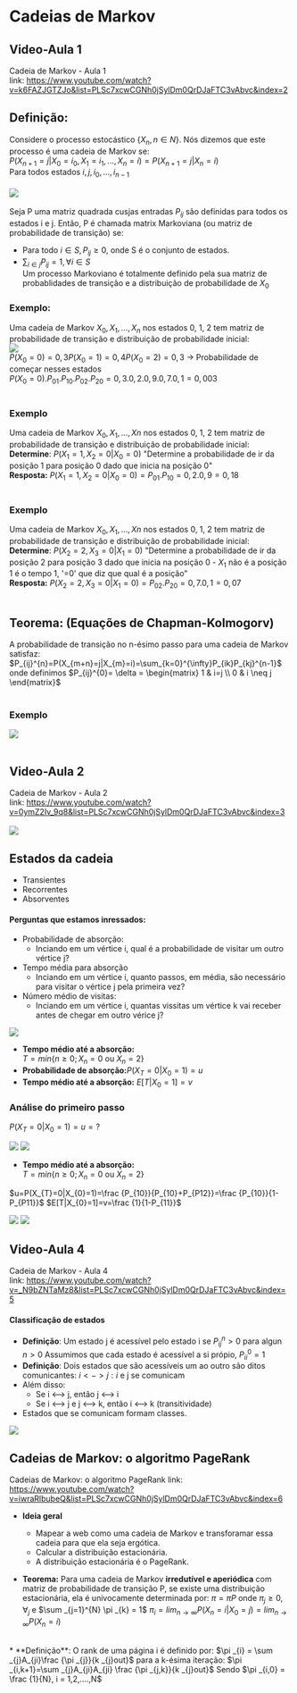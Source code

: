 # Cadeias de Markov
## Video-Aula  1
Cadeia de Markov - Aula 1  
link: https://www.youtube.com/watch?v=k6FAZJGTZJo&list=PLSc7xcwCGNh0jSylDm0QrDJaFTC3vAbvc&index=2


## Definição: 
Considere o processo estocástico {$X_{n},n\in N$}. Nós dizemos que este processo é uma cadeia de Markov se:  
$P(X_{n+1}=j|X_{0}=i_{0},X_{1}=i_{1},...,X_{n}=i)=P(X_{n+1}=j|X_{n}=i)$  
Para todos estados $i,j,i_{0},...,i_{n-1}$  
<br>
![](imagens/exemplo_Markov_1.png)  
<br>
Seja P uma matriz quadrada cusjas entradas $P_{ij}$ são definidas para todos os estados i e j. Então, P é chamada matrix Markoviana (ou matriz de probabilidade de transição) se:  
* Para todo $i\in S, P_{ij}\ge0$, onde S é o conjunto de estados. 
* $\sum_{i\in j}P_{ij}=1,\forall i \in S$  
Um processo Markoviano é totalmente definido pela sua matriz de probablidades de transição e a distribuição de probabilidade de $X_{0}$  
### Exemplo:  
Uma cadeia de Markov $X_{0},X_{1},...,X_{n}$ nos estados 0, 1, 2 tem matriz de probabilidade de transição e distribuição de probabilidade inicial:  
![](imagens/exemplo_Markov_2.png)  
$P(X_{0}=0)=0,3  P(X_{0}=1)=0,4 P(X_{0}=2)=0,3$ -> Probabilidade de começar nesses estados  
$P(X_{0}=0).P_{01}.P_{10}.P_{02}.P_{20}=0,3.0,2.0,9.0,7.0,1=0,003$  
<br>
### Exemplo  
Uma cadeia de Markov $X_{0},X_{1},...,X{n}$ nos estados 0, 1, 2 tem matriz de probabilidade de transição e distribuição de probabilidade inicial:  
**Determine**: $P(X_{1}=1,X_{2}=0|X_{0}=0)$ "Determine a probabilidade de ir da posição 1 para posição 0 dado que inicia na posição 0"  
**Resposta:** $P(X_{1}=1,X_{2}=0|X_{0}=0) = P_{01}.P_{10} = 0,2.0,9=0,18$  
<br>
### Exemplo  
Uma cadeia de Markov $X_{0},X_{1},...,X{n}$ nos estados 0, 1, 2 tem matriz de probabilidade de transição e distribuição de probabilidade inicial:  
**Determine**: $P(X_{2}=2,X_{3}=0|X_{1}=0)$ "Determine a probabilidade de ir da posição 2 para posição 3 dado que inicia na posição 0 - $X_{1}$ não é a posição 1 é o tempo 1, '=0' que diz que qual é a posição"   
**Resposta:** $P(X_{2}=2,X_{3}=0|X_{1}=0) = P_{02}.P_{20}=0,7.0,1=0,07$  
<br>
## Teorema: (Equações de Chapman-Kolmogorv)  
A probabilidade de transição no n-ésimo passo para uma cadeia de Markov satisfaz:  
$P_{ij}^{n}=P(X_{m+n}=j|X_{m}=i)=\sum_{k=0}^{\infty}P_{ik}P_{kj}^{n-1}$  
onde definimos $P_{ij}^{0}= \delta = \begin{matrix} 1 & i=j \\ 0 & i \neq j \end{matrix}$  
<br>
### Exemplo
![](imagens/exemplo_Markov_3.png)  
<br>
## Video-Aula 2
Cadeia de Markov - Aula 2  
link: https://www.youtube.com/watch?v=0ymZ2Iv_9q8&list=PLSc7xcwCGNh0jSylDm0QrDJaFTC3vAbvc&index=3  
<br>
![](imagens/exemplo_Markov_4.png)  

## Estados da cadeia 
* Transientes 
* Recorrentes
* Absorventes

#### Perguntas que estamos inressados:
* Probabilidade de absorção:
    * Inciando em um vértice i, qual é a probabilidade de visitar um outro vértice j?
* Tempo média para absorção
    * Inciando em um vértice i, quanto passos, em média, são necessário para visitar o vértice j pela primeira vez?
* Número médio de visitas:
    * Inciando em um vértice i, quantas vissitas um vértice k vai receber antes de chegar em outro vérice j?

![](imagens/exemplo_Markov_Análise.png)  
* **Tempo médio até a absorção:**  
$T=min\{n \ge 0;X_{n}=0$ ou $X_{n}=2\}$
* **Probabilidade de absorção:**$P(X_{T}=0|X_{0}=1)=u$
* **Tempo médio até a absorção:** $E[T|X_{0}=1]=v$

### Análise do primeiro passo
$P(X_{T}=0|X_{0}=1)=u=?$

![](imagens/exemplo_Markov_Análise_2.png) 
![](imagens/exemplo_Markov_Análise_3.png)

 * **Tempo médio até a absorção:**  
$T=min\{n \ge 0;X_{n}=0$ ou $X_{n}=2\}$

$u=P(X_{T}=0|X_{0}=1)=\frac {P_{10}}{P_{10}+P_{P12}}=\frac {P_{10}}{1-P_{P11}}$
$E[T|X_{0}=1]=v=\frac {1}{1-P_{11}}$

![](imagens/exemplo_Markov_Analise_4.png)
![](imagens/exemplo_Markov_Analise_5.png)



## Video-Aula  4
Cadeia de Markov - Aula 4  
link: https://www.youtube.com/watch?v=_N9bZNTaMz8&list=PLSc7xcwCGNh0jSylDm0QrDJaFTC3vAbvc&index=5

#### Classificação de estados
* **Definição**: Um estado j é acessível pelo estado i se $P_{ij}^{n}>0$ para algun $n>0$
Assumimos que cada estado é acessível a si própio, $P_{ii}^{0}=1$
* **Definição**: Dois estados que são acessíveis um ao outro são ditos comunicantes: 
$i <->j:i$ e j se comunicam
* Além disso:
    * Se i <--> j, então j <--> i
    * Se i <--> j e j <--> k, então i <--> k (transitividade)
* Estados que se comunicam formam classes. 

![](imagens/classificacao_estados_1.png)


## Cadeias de Markov: o algoritmo PageRank
Cadeias de Markov: o algoritmo PageRank 
link: https://www.youtube.com/watch?v=iwraRlbubeQ&list=PLSc7xcwCGNh0jSylDm0QrDJaFTC3vAbvc&index=6

* **Ideia geral**
    * Mapear a web como uma cadeia de Markov e transforamar essa cadeia para que ela seja ergótica. 
    * Calcular a distribuição estacionária. 
    * A distribuição estacionária é o PageRank. 

* **Teorema:** Para uma cadeia de Markov **irredutível e aperiódica** com matriz de probabilidade de transição P, se existe uma distribuição estacionária, ela é univocamente determinada por: 
$\pi = \pi P$
onde $\pi _{j}\ge 0, \forall _{j}$ e $\sum _{j=1}^{N} \pi _{k} = 1$
$\pi _{i} = lim _{n \to  \infty} P(X_{n}=i|X_{0}=j)=lim _{n \to  \infty} P(X_{n}=i)$
<br>
* **Definição**: O rank de uma página i é definido por: 
$\pi _{i} = \sum _{j}A_{ji}\frac {\pi _{j}}{k _{j}out}$
para a k-ésima iteração:
$\pi _{i,k+1}=\sum _{j}A_{ji}A_{ji} \frac {\pi _{j,k}}{k _{j}out}$
Sendo
$\pi _{i,0} = \frac {1}{N}, i = 1,2,....,N$ 